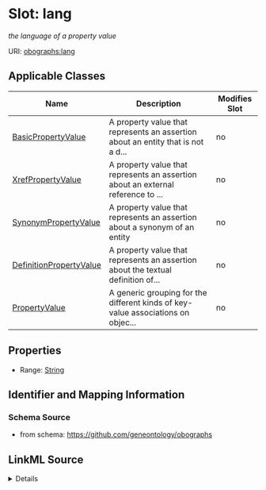 

# Slot: lang


_the language of a property value_



URI: [obographs:lang](https://github.com/geneontology/obographs/lang)



<!-- no inheritance hierarchy -->





## Applicable Classes

| Name | Description | Modifies Slot |
| --- | --- | --- |
| [BasicPropertyValue](BasicPropertyValue.md) | A property value that represents an assertion about an entity that is not a d... |  no  |
| [XrefPropertyValue](XrefPropertyValue.md) | A property value that represents an assertion about an external reference to ... |  no  |
| [SynonymPropertyValue](SynonymPropertyValue.md) | A property value that represents an assertion about a synonym of an entity |  no  |
| [DefinitionPropertyValue](DefinitionPropertyValue.md) | A property value that represents an assertion about the textual definition of... |  no  |
| [PropertyValue](PropertyValue.md) | A generic grouping for the different kinds of key-value associations on objec... |  no  |







## Properties

* Range: [String](String.md)





## Identifier and Mapping Information







### Schema Source


* from schema: https://github.com/geneontology/obographs




## LinkML Source

<details>
```yaml
name: lang
description: the language of a property value
from_schema: https://github.com/geneontology/obographs
rank: 1000
alias: lang
domain_of:
- PropertyValue
range: string

```
</details>